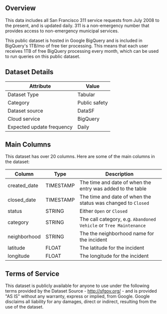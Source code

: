 ## Overview
This data includes all San Francisco 311 service requests from July 2008 to the present,
and is updated daily.
311 is a non-emergency number that provides access to non-emergency municipal services.

This public dataset is hosted in Google BigQuery and is included in BigQuery's 1TB/mo
of free tier processing. This means that each user receives 1TB of free BigQuery
processing every month, which can be used to run queries on this public dataset.

## Dataset Details

| Attribute                 | Value         |
|---------------------------|---------------|
| Dataset Type              | Tabular       |
| Category                  | Public safety |
| Dataset source            | DataSF        |
| Cloud service             | BigQuery      |
| Expected update frequency | Daily         |

## Main Columns
This dataset has over 20 columns. Here are some of the main columns in the dataset:

| Column       | Type      | Description                                                       |
|--------------|-----------|-------------------------------------------------------------------|
| created_date | TIMESTAMP | The time and date of when the entry was added to the table        |
| closed_date  | TIMESTAMP | The time and date of when the status was changed to `Closed`      |
| status       | STRING    | Either `Open` or `Closed`                                         |
| category     | STRING    | The call category, e.g. `Abandoned Vehicle` or `Tree Maintenance` |
| neighborhood | STRING    | The the neighborhood name for the incident                        |
| latitude     | FLOAT     | The latitude for the incident                                     |
| longitude    | FLOAT     | The longitude for the incident                                    |


## Terms of Service
This dataset is publicly available for anyone to use under the following terms
provided by the Dataset Source - http://sfgov.org/  - and is provided "AS IS"
without any warranty, express or implied, from Google. Google disclaims all
liability for any damages, direct or indirect, resulting from the use of the dataset.
